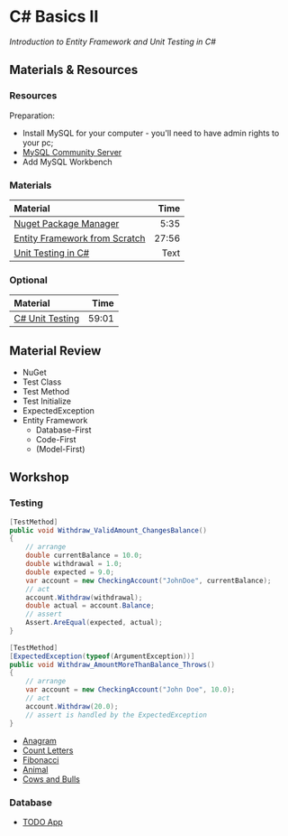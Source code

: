 # C# Basics II
*Introduction to Entity Framework and Unit Testing in C#*

## Materials & Resources
### Resources
Preparation:
- Install MySQL for your computer - you'll need to have admin rights to your pc;
- [MySQL Community Server](https://dev.mysql.com/downloads/mysql/)
- Add MySQL Workbench

### Materials
| Material | Time |
|:---------|-----:|
| [Nuget Package Manager](https://www.youtube.com/watch?v=F8sx49NdCNk) | 5:35 |
| [Entity Framework from Scratch](https://www.youtube.com/watch?v=ZX7_12fwQLU) | 27:56 |
| [Unit Testing in C#](https://msdn.microsoft.com/en-us/library/hh694602.aspx) | Text |

### Optional
| Material | Time |
|:---------|-----:|
| [C# Unit Testing](https://www.youtube.com/watch?v=8YFZBNFm0OM) | 59:01 |

## Material Review
 - NuGet
 - Test Class
 - Test Method
 - Test Initialize
 - ExpectedException
 - Entity Framework
   - Database-First
   - Code-First
   - (Model-First)

## Workshop

### Testing
```cs
[TestMethod]  
public void Withdraw_ValidAmount_ChangesBalance()  
{  
    // arrange  
    double currentBalance = 10.0;  
    double withdrawal = 1.0;  
    double expected = 9.0;  
    var account = new CheckingAccount("JohnDoe", currentBalance);  
    // act  
    account.Withdraw(withdrawal);  
    double actual = account.Balance;  
    // assert  
    Assert.AreEqual(expected, actual);  
}  
  
[TestMethod]  
[ExpectedException(typeof(ArgumentException))]  
public void Withdraw_AmountMoreThanBalance_Throws()  
{  
    // arrange  
    var account = new CheckingAccount("John Doe", 10.0);  
    // act  
    account.Withdraw(20.0);  
    // assert is handled by the ExpectedException  
}  
```
- [Anagram](../testing/anagram/anagram.md)
- [Count Letters](../testing/count-letters/count-letters.md)
- [Fibonacci](../testing/fibonacci/fibonacci.md)
- [Animal](../testing/animal/animal.md)
- [Cows and Bulls](../testing/cows-and-bulls/cows-and-bulls.md)

### Database
- [TODO App](./workshop/todo.md)